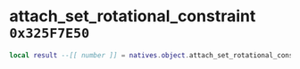 # attach_set_rotational_constraint `0x325F7E50`

```lua
local result --[[ number ]] = natives.object.attach_set_rotational_constraint(_unk0 --[[ number ]], _unk1 --[[ number ]], _unk2 --[[ number ]], _unk3 --[[ number ]], _unk4 --[[ number ]], _unk5 --[[ number ]])
```